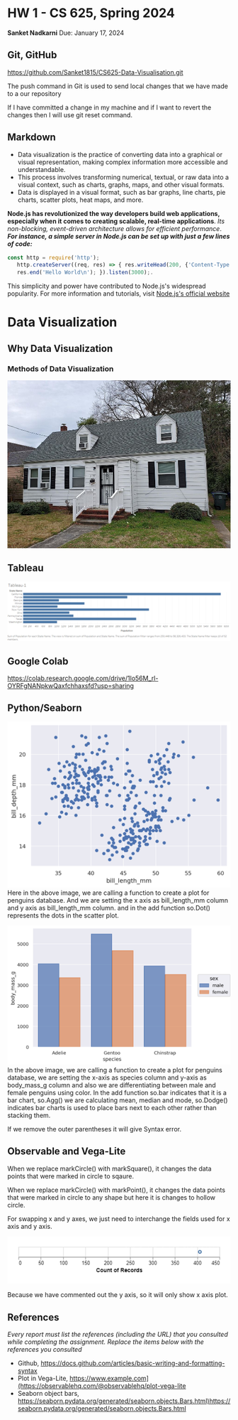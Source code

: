 # HW 1 - CS 625, Spring 2024

**Sanket Nadkarni**
Due: January 17, 2024

## Git, GitHub

https://github.com/Sanket1815/CS625-Data-Visualisation.git

The push command in Git is used to send local changes that we have made to a our repository

If I have committed a change in my machine and if I want to revert the changes then I will use git reset command.

## Markdown

- Data visualization is the practice of converting data into a graphical or visual representation, making complex information more accessible and understandable.
- This process involves transforming numerical, textual, or raw data into a visual context, such as charts, graphs, maps, and other visual formats.
- Data is displayed in a visual format, such as bar graphs, line charts, pie charts, scatter plots, heat maps, and more.

**Node.js has revolutionized the way developers build web applications, especially when it comes to creating scalable, real-time applications**. _Its non-blocking, event-driven architecture allows for efficient performance_.
**_For instance, a simple server in Node.js can be set up with just a few lines of code:_**

```javascript
const http = require('http');
   http.createServer((req, res) => { res.writeHead(200, {'Content-Type': 'text/plain'});
   res.end('Hello World\n'); }).listen(3000);.
```

This simplicity and power have contributed to Node.js's widespread popularity. For more information and tutorials, visit [Node.js's official website](https://nodejs.org/en)

# Data Visualization

## Why Data Visualization

### Methods of Data Visualization

![Home](/assests/images/home.jpg)

## Tableau

![Tableau](/assests/images/Tableau-1.png)

## Google Colab

https://colab.research.google.com/drive/1lo56M_rl-OYRFgNANpkwQaxfchhaxsfd?usp=sharing

## Python/Seaborn

![Plot1](/assests/images/plot1.png)
Here in the above image, we are calling a function to create a plot for penguins database. And we are setting the x axis as bill_length_mm column and y axis as bill_length_mm column. and in the add function so.Dot() represents the dots in the scatter plot.

![Plot2](/assests/images/plot2.png)
In the above image, we are calling a function to create a plot for penguins database, we are setting the x-axis as species column and y-axis as body_mass_g column and also we are differentiating between male and female penguins using color. In the add function so.bar indicates that it is a bar chart, so.Agg() we are calculating mean, median and mode, so.Dodge() indicates bar charts is used to place bars next to each other rather than stacking them.

If we remove the outer parentheses it will give Syntax error.

## Observable and Vega-Lite

When we replace markCircle() with markSquare(), it changes the data points that were marked in circle to sqaure.

When we replace markCircle() with markPoint(), it changes the data points that were marked in circle to any shape but here it is changes to hollow circle.

For swapping x and y axes, we just need to interchange the fields used for x axis and y axis.

![Bar Chart](/assests/images/bar.png)

Because we have commented out the y axis, so it will only show x axis plot.

## References

_Every report must list the references (including the URL) that you consulted while completing the assignment. Replace the items below with the references you consulted_

- Github, <https://docs.github.com/articles/basic-writing-and-formatting-syntax>
- Plot in Vega-Lite, <https://www.example.com](https://observablehq.com/@observablehq/plot-vega-lite>
- Seaborn object bars, <https://seaborn.pydata.org/generated/seaborn.objects.Bars.html)https://seaborn.pydata.org/generated/seaborn.objects.Bars.html>
